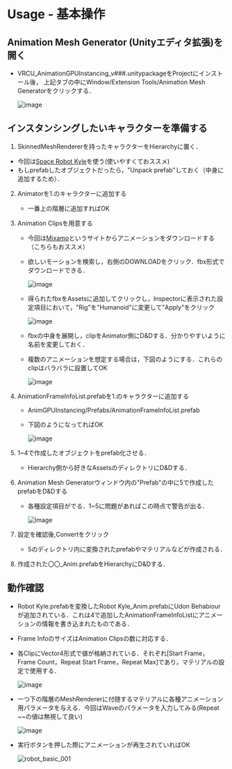 # Usage - 基本操作

## Animation Mesh Generator (Unityエディタ拡張)を開く
- VRCU_AnimationGPUInstancing_v###.unitypackageをProjectにインストール後，
上記タブの中にWindow/Extension Tools/Animation Mesh Generatorをクリックする．

    ![image](https://user-images.githubusercontent.com/44863813/133994399-beb9b4f5-660f-4171-9109-8c2f7de3f7d0.png)

## インスタンシングしたいキャラクターを準備する
1. SkinnedMeshRendererを持ったキャラクターをHierarchyに置く．
  - 今回は[Space Robot Kyle](https://assetstore.unity.com/packages/3d/characters/robots/space-robot-kyle-4696?locale=ja-JP)を使う(使いやすくておススメ)
  - もしprefabしたオブジェクトだったら，"Unpack prefab"しておく（中身に追加するため）． 

2. Animatorを1.のキャラクターに追加する
   - 一番上の階層に追加すればOK

3. Animation Clipsを用意する
   - 今回は[Mixamo](https://www.mixamo.com/)というサイトからアニメーションをダウンロードする（こちらもおススメ）
   - 欲しいモーションを検索し，右側のDOWNLOADをクリック．fbx形式でダウンロードできる．
    
        ![image](https://user-images.githubusercontent.com/44863813/133996027-d377573c-2e85-47d8-808a-2e14595ea9d2.png)
   - 得られたfbxをAssetsに追加してクリックし，Inspectorに表示された設定項目において，"Rig"を"Humanoid"に変更して"Apply"をクリック
    
        ![image](https://user-images.githubusercontent.com/44863813/133996551-434ce391-1c01-47f6-bd6e-9dbb5ad3d093.png)
   
   - fbxの中身を展開し，clipをAnimator側にD&Dする．分かりやすいように名前を変更しておく．
   
   - 複数のアニメーションを想定する場合は，下図のようにする．これらのclipはバラバラに設置してOK
     
        ![image](https://user-images.githubusercontent.com/44863813/133996983-87ea1780-2a28-4b47-b283-1a1985a8dff6.png)

4. AnimationFrameInfoList.prefabを1.のキャラクターに追加する
   - AnimGPUInstancing/Prefabs/AnimationFrameInfoList.prefab
   - 下図のようになってればOK
    
        ![image](https://user-images.githubusercontent.com/44863813/133997471-458ba480-91f4-40be-bf08-330cc2513b6b.png)

5. 1~4で作成したオブジェクトをprefab化させる．
   - Hierarchy側から好きなAssetsのディレクトリにD&Dする．

6. Animation Mesh Generatorウィンドウ内の"Prefab"の中に5で作成したprefabをD&Dする
   - 各種設定項目がでる．1~5に問題があればこの時点で警告が出る．
    
        ![image](https://user-images.githubusercontent.com/44863813/133997805-3d752ef2-d931-42ea-bb51-a28427e095b1.png)

7. 設定を確認後,Convertをクリック
    - 5のディレクトリ内に変換されたprefabやマテリアルなどが作成される．

8. 作成された〇〇_Anim.prefabをHierarchyにD&Dする．

## 動作確認
- Robot Kyle.prefabを変換したRobot Kyle_Anim.prefabにUdon Behabiourが追加されている．これは4で追加したAnimationFrameInfoListにアニメーションの情報を書き込まれたものである．
- Frame InfoのサイズはAnimation Clipsの数に対応する．
- 各ClipにVector4形式で値が格納されている．それぞれ[Start Frame，Frame Count，Repeat Start Frame，Repeat Max]であり，マテリアルの設定で使用する．

    ![image](https://user-images.githubusercontent.com/44863813/133998525-248b656f-5ea6-4742-85ca-b3f3b082e373.png)

- 一つ下の階層のMeshRendererに付随するマテリアルに各種アニメーション用パラメータを与える．今回はWaveのパラメータを入力してみる(Repeat ~~の値は無視して良い)

    ![image](https://user-images.githubusercontent.com/44863813/134000330-c282ec53-4484-4c12-96a3-3c62583d34de.png)

- 実行ボタンを押した際にアニメーションが再生されていればOK

    ![robot_basic_001](https://user-images.githubusercontent.com/44863813/134000474-106de3b6-0dc8-4a65-9e2c-8c91a18c47c0.gif)
